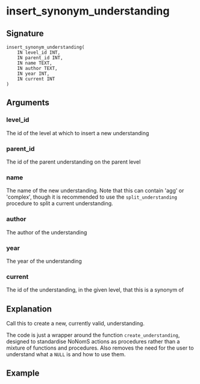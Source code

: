 # insert_synonym_understanding

## Signature
    insert_synonym_understanding(
        IN level_id INT,
        IN parent_id INT,
        IN name TEXT,
        IN author TEXT,
        IN year INT,
        IN current INT
    )

## Arguments

### level_id
The id of the level at which to insert a new understanding

### parent_id
The id of the parent understanding on the parent level

### name
The name of the new understanding. Note that this can contain 'agg' or 'complex', though it is recommended to use the `split_understanding` procedure to split a current understanding.

### author
The author of the understanding

### year
The year of the understanding

### current
The id of the understanding, in the given level, that this is a synonym of

## Explanation
Call this to create a new, currently valid, understanding.

The code is just a wrapper around the function `create_understanding`, designed to standardise NoNomS actions as procedures rather than a mixture of functions and procedures. Also removes the need for the user to understand what a `NULL` is and how to use them.

## Example